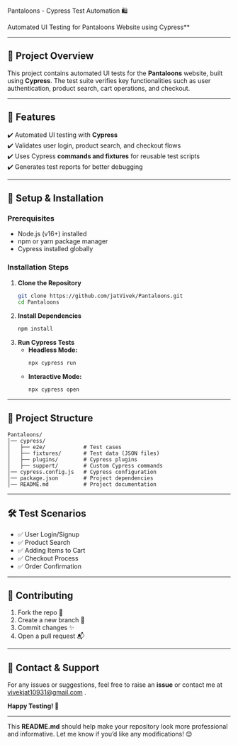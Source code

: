 Pantaloons - Cypress Test Automation 🛍️  

Automated UI Testing for Pantaloons Website using Cypress**

---

## 📌 **Project Overview**  
This project contains automated UI tests for the **Pantaloons** website, built using **Cypress**. The test suite verifies key functionalities such as user authentication, product search, cart operations, and checkout.  

---

## 🚀 **Features**  
✔️ Automated UI testing with **Cypress**  
✔️ Validates user login, product search, and checkout flows  
✔️ Uses Cypress **commands and fixtures** for reusable test scripts  
✔️ Generates test reports for better debugging  

---

## 🔧 **Setup & Installation**  
### **Prerequisites**  
- Node.js (v16+) installed  
- npm or yarn package manager  
- Cypress installed globally  

### **Installation Steps**  
1. **Clone the Repository**  
   ```bash
   git clone https://github.com/jatVivek/Pantaloons.git
   cd Pantaloons
   ```
2. **Install Dependencies**  
   ```bash
   npm install
   ```
3. **Run Cypress Tests**  
   - **Headless Mode:**  
     ```bash
     npx cypress run
     ```  
   - **Interactive Mode:**  
     ```bash
     npx cypress open
     ```

---

## 📂 **Project Structure**  
```
Pantaloons/
│── cypress/
│   ├── e2e/            # Test cases
│   ├── fixtures/       # Test data (JSON files)
│   ├── plugins/        # Cypress plugins
│   ├── support/        # Custom Cypress commands
│── cypress.config.js   # Cypress configuration
│── package.json        # Project dependencies
│── README.md           # Project documentation
```

---

## 🛠️ **Test Scenarios**  
- ✅ User Login/Signup  
- ✅ Product Search  
- ✅ Adding Items to Cart  
- ✅ Checkout Process  
- ✅ Order Confirmation  

---

## 📜 **Contributing**  
1. Fork the repo 🍴  
2. Create a new branch 🌱  
3. Commit changes ✨  
4. Open a pull request 📬  

---

## 📩 **Contact & Support**  
For any issues or suggestions, feel free to raise an **issue** or contact me at vivekjat10931@gmail.com .  

**Happy Testing! 🚀**  

---

This **README.md** should help make your repository look more professional and informative. Let me know if you’d like any modifications! 😊
